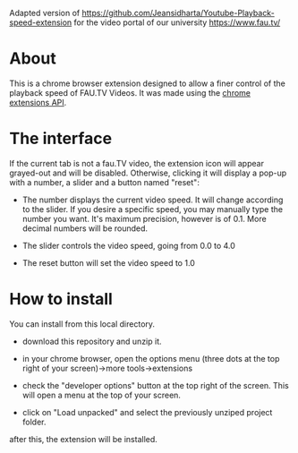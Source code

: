 Adapted version of https://github.com/Jeansidharta/Youtube-Playback-speed-extension for the video portal of our university https://www.fau.tv/

# About

This is a chrome browser extension designed to allow a finer control of the playback speed of FAU.TV Videos. It was made using the [chrome extensions API](https://developer.chrome.com/extensions).

# The interface

If the current tab is not a fau.TV video, the extension icon will appear grayed-out and will be disabled. Otherwise, clicking it will display a pop-up with a number, a slider and a button named "reset":

- The number displays the current video speed. It will change according to the slider. If you desire a specific speed, you may manually type the number you want. It's maximum precision, however is of 0.1. More decimal numbers will be rounded.

- The slider controls the video speed, going from 0.0 to 4.0

- The reset button will set the video speed to 1.0

# How to install

You can  install from this local directory.

- download this repository and unzip it.

- in your chrome browser, open the options menu (three dots at the top right of your screen)->more tools->extensions

- check the "developer options" button at the top right of the screen. This will open a menu at the top of your screen.

- click on "Load unpacked" and select the previously unziped project folder.

after this, the extension will be installed.